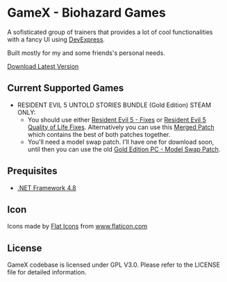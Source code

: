 GameX - Biohazard Games
=======================

A sofisticated group of trainers that provides a lot of cool functionalities with a fancy UI using [DevExpress](https://www.devexpress.com).

Built mostly for my and some friends's personal needs.

[Download Latest Version](https://raw.githubusercontent.com/LuBuCake/GameX/main/GameX/GameX.Versioning/GameX.Launcher.x86/latest.zip)

## Current Supported Games

* RESIDENT EVIL 5 UNTOLD STORIES BUNDLE (Gold Edition) STEAM ONLY:
  - You should use either [Resident Evil 5 - Fixes](https://steamcommunity.com/sharedfiles/filedetails/?id=864823595) or [Resident Evil 5 Quality of Life Fixes](https://steamcommunity.com/sharedfiles/filedetails/?id=1533171339). Alternatively you can use this [Merged Patch](https://github.com/LuBuCake/GameX/raw/refs/heads/main/GameX/GameX.Prequisites/GameX.Biohazard.5/RE5%20Maluc's%20Fixes%20+%20Rick's%20QOL%20Fixes.zip) which contains the best of both patches together.
  - You'll need a model swap patch. I'll have one for download soon, until then you can use the old [Gold Edition PC - Model Swap Patch](https://residentevilmodding.boards.net/thread/4203/gold-edition-model-swap-patch).

## Prequisites

* [.NET Framework 4.8](https://dotnet.microsoft.com/en-us/download/dotnet-framework/net48)

## Icon

<div>Icons made by <a href="https://www.flaticon.com/authors/flat-icons" title="Flat Icons">Flat Icons</a> from <a href="https://www.flaticon.com/" title="Flaticon">www.flaticon.com</a></div>

## License

GameX codebase is  licensed under GPL V3.0.
Please refer to the LICENSE file for detailed information.
